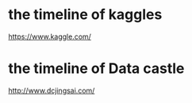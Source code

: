 # the timeline of kaggles
https://www.kaggle.com/

# the timeline of Data castle
http://www.dcjingsai.com/


